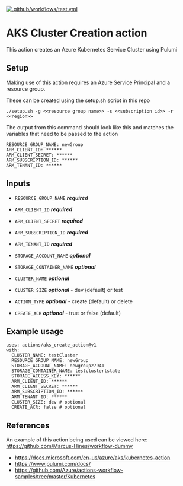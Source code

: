 [![.github/workflows/test.yml](https://github.com/gambtho/aks_create_action/actions/workflows/test.yml/badge.svg)](https://github.com/gambtho/aks_create_action/actions/workflows/test.yml)

# AKS Cluster Creation action

This action creates an Azure Kubernetes Service Cluster using Pulumi

## Setup

Making use of this action requires an Azure Service Principal and a resource group.

These can be created using the setup.sh script in this repo

```
./setup.sh -g <<resource group name>> -s <<subscription id>> -r <<region>>
```

The output from this command should look like this and matches the variables that need to be passed to the action

```
RESOURCE_GROUP_NAME: newGroup
ARM_CLIENT_ID: ******
ARM_CLIENT_SECRET: ******
ARM_SUBSCRIPTION_ID: ******
ARM_TENANT_ID: ******
```


## Inputs

* `RESOURCE_GROUP_NAME` ***required***
* `ARM_CLIENT_ID` ***required***
* `ARM_CLIENT_SECRET` ***required***
* `ARM_SUBSCRIPTION_ID` ***required***
* `ARM_TENANT_ID` ***required***
  
* `STORAGE_ACCOUNT_NAME` ***optional***
* `STORAGE_CONTAINER_NAME` ***optional***
* `CLUSTER_NAME` ***optional***
* `CLUSTER_SIZE` ***optional*** - dev (default) or test
* `ACTION_TYPE` ***optional*** - create (default) or delete
* `CREATE_ACR` ***optional*** - true or false (default)

## Example usage
```
uses: actions/aks_create_action@v1
with:
  CLUSTER_NAME: testCluster
  RESOURCE_GROUP_NAME: newGroup
  STORAGE_ACCOUNT_NAME: newgroup27941
  STORAGE_CONTAINER_NAME: testclustertstate
  STORAGE_ACCESS_KEY: ******
  ARM_CLIENT_ID: ******
  ARM_CLIENT_SECRET: ******
  ARM_SUBSCRIPTION_ID: ******
  ARM_TENANT_ID: ******
  CLUSTER_SIZE: dev # optional
  CREATE_ACR: false # optional
```

## References
An example of this action being used can be viewed here: https://github.com/Marcus-Hines/workflow-dummy
* https://docs.microsoft.com/en-us/azure/aks/kubernetes-action
* https://www.pulumi.com/docs/
* https://github.com/Azure/actions-workflow-samples/tree/master/Kubernetes
